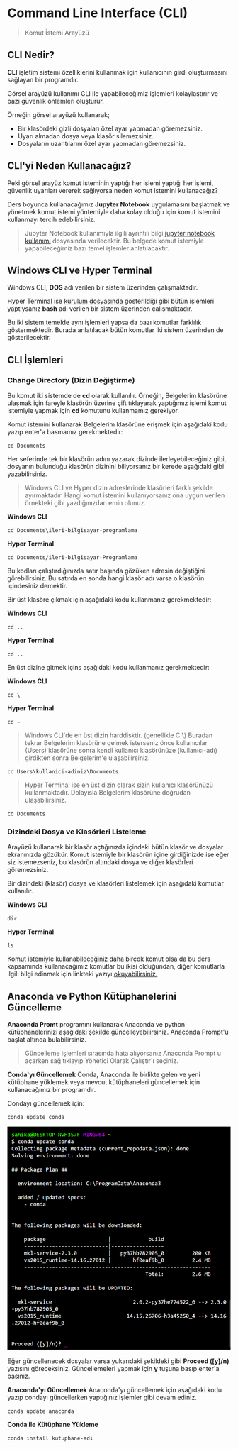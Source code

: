 # Command Line Interface (CLI)
>Komut İstemi Arayüzü
## CLI Nedir?

**CLI** işletim sistemi özelliklerini kullanmak için kullanıcının girdi oluşturmasını sağlayan bir programdır.

Görsel arayüzü kullanımı CLI ile yapabileceğimiz işlemleri kolaylaştırır ve bazı güvenlik önlemleri oluşturur.

Örneğin görsel arayüzü kullanarak;
* Bir klasördeki gizli dosyaları özel ayar yapmadan göremezsiniz.
* Uyarı almadan dosya veya klasör silemezsiniz.
* Dosyaların uzantılarını özel ayar yapmadan göremezsiniz.

## CLI'yi Neden Kullanacağız?

Peki görsel arayüz komut isteminin yaptığı her işlemi yaptığı her işlemi, güvenlik uyarıları vererek sağlıyorsa neden komut istemini kullanacağız?

Ders boyunca kullanacağımız **Jupyter Notebook** uygulamasını başlatmak ve yönetmek komut istemi yöntemiyle daha kolay olduğu için komut istemini kullanmayı tercih edebilirsiniz.

> Jupyter Notebook kullanımıyla ilgili ayrıntılı bilgi [jupyter notebook kullanımı](jupyter-notebook-kullanımı.md) dosyasında verilecektir. Bu belgede komut istemiyle yapabileceğimiz bazı temel işlemler anlatılacaktır.

## Windows CLI ve Hyper Terminal

Windows CLI, **DOS** adı verilen bir sistem üzerinden çalışmaktadır.

Hyper Terminal ise [kurulum dosyasında](hyper-kurulumu.md) gösterildiği gibi bütün işlemleri yaptıysanız **bash** adı verilen bir sistem üzerinden çalışmaktadır.

Bu iki sistem temelde aynı işlemleri yapsa da bazı komutlar farklılık göstermektedir. Burada anlatılacak bütün komutlar iki sistem üzerinden de gösterilecektir.

## CLI İşlemleri

### Change Directory (Dizin Değiştirme)

Bu komut iki sistemde de **cd** olarak kullanılır. Örneğin, Belgelerim klasörüne ulaşmak için fareyle klasörün üzerine çift tıklayarak yaptığımız işlemi komut istemiyle yapmak için **cd** komutunu kullanmamız gerekiyor.

Komut istemini kullanarak Belgelerim klasörüne erişmek için aşağıdaki kodu yazıp enter'a basmamız gerekmektedir:

```
cd Documents
```
Her seferinde tek bir klasörün adını yazarak dizinde ilerleyebileceğiniz gibi, dosyanın bulunduğu klasörün dizinini biliyorsanız bir kerede aşağıdaki gibi yazabilirsiniz.

> Windows CLI ve Hyper dizin adreslerinde klasörleri farklı şekilde ayırmaktadır. Hangi komut istemini kullanıyorsanız ona uygun verilen örnekteki gibi yazdığınızdan emin olunuz.

**Windows CLI**
```
cd Documents\ileri-bilgisayar-programlama
```
**Hyper Terminal**
```
cd Documents/ileri-bilgisayar-Programlama
```

Bu kodları çalıştırdığınızda satır başında gözüken adresin değiştiğini görebilirsiniz. Bu satırda en sonda hangi klasör adı varsa o klasörün içindesiniz demektir.

Bir üst klasöre çıkmak için aşağıdaki kodu kullanmanız gerekmektedir:

**Windows CLI**
```
cd ..
```
**Hyper Terminal**
```
cd ..
```

En üst dizine gitmek içins aşağıdaki kodu kullanmanız gerekmektedir:

**Windows CLI**
```
cd \
```
**Hyper Terminal**
```
cd ~
```

> Windows CLI'de en üst dizin harddisktir. (genellikle C:\\) Buradan tekrar Belgelerim klasörüne gelmek isterseniz önce kullanıcılar (Users) klasörüne sonra kendi kullanıcı klasörünüze (kullanıcı-adı) girdikten sonra Belgelerim'e ulaşabilirsiniz.

```
cd Users\kullanici-adiniz\Documents
```

> Hyper Terminal ise en üst dizin olarak sizin kullanıcı klasörünüzü kullanmaktadır. Dolayısla Belgelerim klasörüne doğrudan ulaşabilirsiniz.

```
cd Documents
```
### Dizindeki Dosya ve Klasörleri Listeleme

Arayüzü kullanarak bir klasör açtığınızda içindeki bütün klasör ve dosyalar ekranınızda gözükür. Komut istemiyle bir klasörün içine girdiğinizde ise eğer siz istemezseniz, bu klasörün altındaki dosya ve diğer klasörleri göremezsiniz.

Bir dizindeki (klasör) dosya ve klasörleri listelemek için aşağıdaki komutlar kullanılır.

**Windows CLI**
```
dir
```

**Hyper Terminal**
```
ls
```

Komut istemiyle kullanabileceğiniz daha birçok komut olsa da bu ders kapsamında kullanacağımız komutlar bu ikisi olduğundan, diğer komutlarla ilgili bilgi edinmek için linkteki yazıyı [okuyabilirsiniz.](https://www.w3schools.com/whatis/whatis_cli.asp)

## Anaconda ve Python Kütüphanelerini Güncelleme

**Anaconda Promt** programını kullanarak Anaconda ve python kütüphanelerinizi aşağıdaki şekilde güncelleyebilirsiniz. Anaconda Prompt'u başlat altında bulabilirsiniz.

> Güncelleme işlemleri sırasında hata alıyorsanız Anaconda Prompt u açarken sağ tıklayıp Yönetici Olarak Çalıştır'ı seçiniz.

**Conda'yı Güncellemek**
Conda, Anaconda ile birlikte gelen ve yeni kütüphane yüklemek veya mevcut kütüphaneleri güncellemek için kullanacağımız bir programdır.

Condayı güncellemek için:

```
conda update conda
```
![condaUpdate](images/cli/condaUpdate.png)

Eğer güncellenecek dosyalar varsa yukarıdaki şekildeki gibi **Proceed ([y]/n)** yazısını göreceksiniz. Güncellemeleri yapmak için **y** tuşuna basıp enter'a basınız.

**Anaconda'yı Güncellemek**
Anaconda'yı güncellemek için aşağıdaki kodu yazıp condayı güncellerken yaptığınız işlemler gibi devam ediniz.

```
conda update anaconda
```

**Conda ile Kütüphane Yükleme**

```
conda install kutuphane-adi
```
